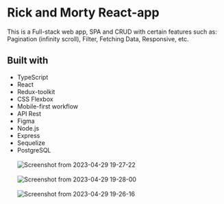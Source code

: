 # Rick and Morty React-app

This is a Full-stack web app, SPA and CRUD with certain features such as: Pagination (infinity scroll), Filter, Fetching Data, Responsive, etc. 

## Built with
- TypeScript
- React
- Redux-toolkit
- CSS Flexbox
- Mobile-first workflow
- API Rest
- Figma
- Node.js
- Express
- Sequelize
- PostgreSQL
<br><br/>
![Screenshot from 2023-04-29 19-27-22](https://user-images.githubusercontent.com/89199369/235326756-0eec94f8-3bc7-4567-9e4d-be5ecdac43a5.png)
<br><br/>
![Screenshot from 2023-04-29 19-28-00](https://user-images.githubusercontent.com/89199369/235326757-c6e7d3ef-b6cb-44f5-a76f-4841f296bea7.png)
<br><br/>
![Screenshot from 2023-04-29 19-26-16](https://user-images.githubusercontent.com/89199369/235326755-e191103d-d025-437a-b532-fe0270c37b32.png)

